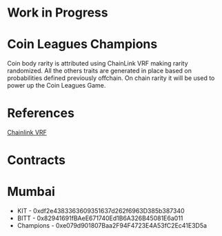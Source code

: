 # Work in Progress

# Coin Leagues Champions

Coin body rarity is attributed using ChainLink VRF making rarity randomized. All the others traits are generated in place based on probabilities defined previously offchain. On chain rarity it will be used to power up the Coin Leagues Game.

# References

[Chainlink VRF](https://docs.chain.link/docs/vrf-contracts/)

# Contracts

# Mumbai

- KIT -  0xdf2e4383363609351637d262f6963D385b387340
- BITT - 0x82941691fBAeE671740Ed1B6A326B45081E6a011
- Champions - 0xe079d901807Baa2F94F4723E4A53fC2Ec41E3D5a